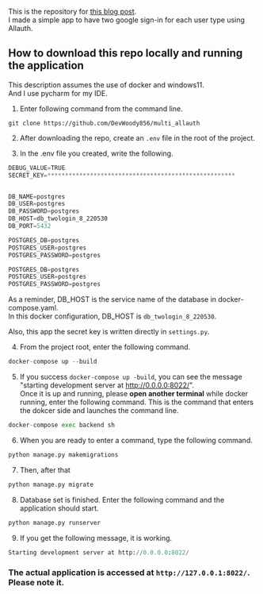 This is the repository for <a href="https://rx-36.life/post/create-two-google-sign-in-for-each-user-type-using-allauth/" target="_blank">this blog post</a>.  
I made a simple app to have two google sign-in for each user type using Allauth.


## How to download this repo locally and running the application

This description assumes the use of docker and windows11.  
And I use pycharm for my IDE.


1. Enter following command from the command line.
```
git clone https://github.com/DevWoody856/multi_allauth
```

2. After downloading the repo, create an `.env` file in the root of the project.

3. In the .env file you created, write the following.

```python
DEBUG_VALUE=TRUE
SECRET_KEY=*****************************************************


DB_NAME=postgres
DB_USER=postgres
DB_PASSWORD=postgres
DB_HOST=db_twologin_8_220530
DB_PORT=5432

POSTGRES_DB=postgres
POSTGRES_USER=postgres
POSTGRES_PASSWORD=postgres

POSTGRES_DB=postgres
POSTGRES_USER=postgres
POSTGRES_PASSWORD=postgres
```

As a reminder, DB_HOST is the service name of the database in docker-compose.yaml.  
In this docker configuration, DB_HOST is `db_twologin_8_220530`.

Also, this app the secret key is written directly in `settings.py`.

4. From the project root, enter the following command.

```python
docker-compose up --build
```

5. If you success `docker-compose up -build`, you can see the message "starting development server at http://0.0.0.0:8022/".   
Once it is up and running, please **open another terminal** while docker running, enter the following command.
This is the command that enters the dokcer side and launches the command line.

```python
docker-compose exec backend sh
```

6. When you are ready to enter a command, type the following command.
```python
python manage.py makemigrations
```

7. Then, after that
```python
python manage.py migrate
```

8. Database set is finished.
Enter the following command and the application should start.
```python
python manage.py runserver
```

9. If  you get the following message, it is working.
```python
Starting development server at http://0.0.0.0:8022/
```

### The actual application is accessed at `http://127.0.0.1:8022/`. Please note it.